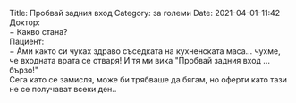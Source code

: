 Title: Пробвай задния вход
Category: за големи
Date: 2021-04-01-11:42
Доктор:   
&minus; Какво стана?  
Пациент:   
&minus; Ами както си чуках здраво съседката на кухненската маса... чухме, че входната врата се отваря! И тя ми вика "Пробвай задния вход ... бързо!"  
Сега като се замисля, може би трябваше да бягам, но оферти като тази не се получават всеки ден..
